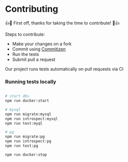 # Contributing

:+1::tada: First off, thanks for taking the time to contribute! :tada::+1:

Steps to contribute:

-   Make your changes on a fork
-   Commit using [Commitizen](https://github.com/commitizen/cz-cli)
-   Run the tests
-   Submit pull a request

Our project runs tests automatically on pull requests via CI

### Running tests locally

```bash

# start dbs
npm run docker:start

# mysql
npm run migrate:mysql
npm run introspect:mysql
npm run test:myql

# pg
npm run migrate:pg
npm run introspect:pg
npm run test:pg

npm run docker:stop

```
